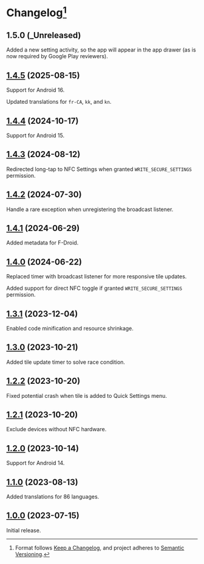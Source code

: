 # Changelog[^1]

## 1.5.0 (_Unreleased)

Added a new setting activity, so the app will appear in the app drawer (as is now required by Google Play reviewers).

## [1.4.5][] (2025-08-15)

Support for Android 16.

Updated translations for `fr-CA`, `kk`, and `kn`.

## [1.4.4][] (2024-10-17)

Support for Android 15.

## [1.4.3][] (2024-08-12)

Redirected long-tap to NFC Settings when granted `WRITE_SECURE_SETTINGS` permission.

## [1.4.2][] (2024-07-30)

Handle a rare exception when unregistering the broadcast listener.

## [1.4.1][] (2024-06-29)

Added metadata for F-Droid.

## [1.4.0][] (2024-06-22)

Replaced timer with broadcast listener for more responsive tile updates.

Added support for direct NFC toggle if granted `WRITE_SECURE_SETTINGS` permission.

## [1.3.1][] (2023-12-04)

Enabled code minification and resource shrinkage.

## [1.3.0][] (2023-10-21)

Added tile update timer to solve race condition.

## [1.2.2][] (2023-10-20)

Fixed potential crash when tile is added to Quick Settings menu.

## [1.2.1][] (2023-10-20)

Exclude devices without NFC hardware.

## [1.2.0][] (2023-10-14)

Support for Android 14.

## [1.1.0][] (2023-08-13)

Added translations for 86 languages.

## [1.0.0][] (2023-07-15)

Initial release.

[Unreleased]: https://github.com/pcolby/nfc-quick-settings/compare/v1.4.5...HEAD
[1.4.5]: https://github.com/pcolby/nfc-quick-settings/releases/tag/v1.4.5
[1.4.4]: https://github.com/pcolby/nfc-quick-settings/releases/tag/v1.4.4
[1.4.3]: https://github.com/pcolby/nfc-quick-settings/releases/tag/v1.4.3
[1.4.2]: https://github.com/pcolby/nfc-quick-settings/releases/tag/v1.4.2
[1.4.1]: https://github.com/pcolby/nfc-quick-settings/releases/tag/v1.4.1
[1.4.0]: https://github.com/pcolby/nfc-quick-settings/releases/tag/v1.4.0
[1.3.1]: https://github.com/pcolby/nfc-quick-settings/releases/tag/v1.3.1
[1.3.0]: https://github.com/pcolby/nfc-quick-settings/releases/tag/v1.3.0
[1.2.2]: https://github.com/pcolby/nfc-quick-settings/releases/tag/v1.2.2
[1.2.1]: https://github.com/pcolby/nfc-quick-settings/releases/tag/v1.2.1
[1.2.0]: https://github.com/pcolby/nfc-quick-settings/releases/tag/v1.2.0
[1.1.0]: https://github.com/pcolby/nfc-quick-settings/releases/tag/v1.1.0
[1.0.0]: https://github.com/pcolby/nfc-quick-settings/releases/tag/v1.0.0

[^1]: Format follows [Keep a Changelog](https://keepachangelog.com/en/1.1.0/), and
  project adheres to [Semantic Versioning](https://semver.org/spec/v2.0.0.html).
